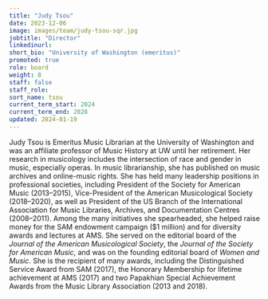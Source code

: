 ```yaml
---
title: "Judy Tsou"
date: 2023-12-06
image: images/team/judy-tsou-sqr.jpg
jobtitle: "Director"
linkedinurl: 
short_bio: "University of Washington (emeritus)"
promoted: true
role: board
weight: 8
staff: false
staff_role:
sort_name: tsou
current_term_start: 2024
current_term_end: 2028
updated: 2024-01-19
---
```


Judy Tsou is Emeritus Music Librarian at the University of Washington and was an affiliate professor of Music History at UW until her retirement. Her research in musicology includes the intersection of race and gender in music, especially operas.  In music librarianship, she has published on music archives and online-music rights. She has held many leadership positions in professional societies, including President of the Society for American Music (2013–2015), Vice-President of the American Musicological Society (2018–2020), as well as President of the US Branch of the International Association for Music Libraries, Archives, and Documentation Centres (2008–2011). Among the many initiatives she spearheaded, she helped raise money for the SAM endowment campaign ($1 million) and for diversity awards and lectures at AMS.  She served on the editorial board of the _Journal of the American Musicological Society_, the _Journal of the Society for American Music_, and was on the founding editorial board of _Women and Music_. She is the recipient of many awards, including the Distinguished Service Award from SAM (2017), the Honorary Membership for lifetime achievement at AMS (2017) and two Papakhian Special Achievement Awards from the Music Library Association (2013 and 2018).
